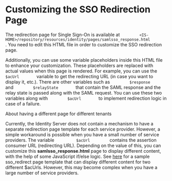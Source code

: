 # Customizing the SSO Redirection Page

The redirection page for Single Sign-On is available at
`         <IS-HOME>/repository/resources/identity/pages/samlsso_response.html        `
. You need to edit this HTML file in order to customize the SSO
redirection page.

Additionally, you can use some variable placeholders inside this HTML
file to enhance your customization. These placeholders are replaced with
actual values when this page is rendered. For example, you can use the
`         $acUrl        ` variable to get the redirecting URL (in case
you want to display it, etc.). There are other variables such as
`         $response        ` and `         $relayState        ` that
contain the SAML response and the relay state is passed along with the
SAML request. You can use these two variables along with
`         $acUrl        ` to implement redirection logic in case of a
failure.

About having a different page for different tenants

Currently, the Identity Server does not contain a mechanism to have a
separate redirection page template for each service provider. However, a
simple workaround is possible when you have a small number of service
providers. The variable `          $acUrl         ` contains the
assertion consumer URL (redirecting URL). Depending on the value of
this, you can customize this **samlsso\_response.html** page to display
different content, with the help of some JavaScript if/else logic. See
[here](../../assets/img//103330131/103330132.html) for a sample sso\_redirect
page template that can display different content for two different
$acUrls. However, this may become complex when you have a large number
of service providers.
